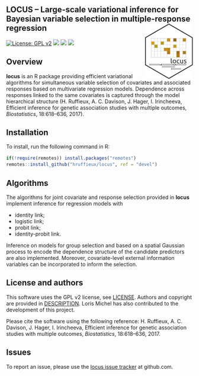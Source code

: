 <!-- README.md is generated from README.Rmd. Please edit that file -->
<!-- First time: run usethis::use_readme_rmd() to create a pre-commit hook that 
prevents from committing if the README.Rmd has changed, but has not been 
re-knitted to generate an updated README.md -->

## LOCUS – Large-scale variational inference for Bayesian variable selection in multiple-response regression <img src="man/figures/locus_logo.png" align="right" height="150"/>

<!-- Run for the R CMD checks, run usethis::use_github_actions() to set up the pipeline, possibly modify the .yaml file and then: -->
<!-- [![](https://travis-ci.org/hruffieux/locus.svg?branch=master)](https://travis-ci.org/hruffieux/locus) -->
<!-- [![R build status](https://github.com/hruffieux/locus/workflows/R-CMD-check/badge.svg)](https://github.com/hruffieux/locus/actions)  -->

[![License: GPL
v2](https://img.shields.io/badge/license-GPL%20v2-blue.svg)](https://www.gnu.org/licenses/old-licenses/gpl-2.0.en.html)
[![](https://img.shields.io/badge/devel%20version-1.0.0-blue.svg)](https://github.com/hruffieux/locus)
[![](https://img.shields.io/github/languages/code-size/hruffieux/locus.svg)](https://github.com/hruffieux/locus)
[![](https://img.shields.io/badge/doi-10.1093/biostatistics/kxx007-yellow.svg)](https://doi.org/10.1093/biostatistics/kxx007)

## Overview

**locus** is an R package providing efficient variational algorithms for
simultaneous variable selection of covariates and associated responses
based on multivariate regression models. Dependence across responses
linked to the same covariates is captured through the model hierarchical
structure (H. Ruffieux, A. C. Davison, J. Hager, I. Irincheeva,
Efficient inference for genetic association studies with multiple
outcomes, *Biostatistics*, 18:618–636, 2017).

## Installation

To install, run the following command in R:

``` r
if(!require(remotes)) install.packages("remotes")
remotes::install_github("hruffieux/locus", ref = "devel")
```

## Algorithms

The algorithms for joint covariate and response selection provided in
**locus** implement inference for regression models with

- identity link;
- logistic link;
- probit link;
- identity-probit link.

Inference on models for group selection and based on a spatial Gaussian
process to encode the dependence structure of the candidate predictors
are also implemented. Moreover, covariate-level external information
variables can be incorporated to inform the selection.

## License and authors

This software uses the GPL v2 license, see [LICENSE](LICENSE). Authors
and copyright are provided in [DESCRIPTION](DESCRIPTION). Loris Michel
has also contributed to the development of this project.

Please cite the software using the following reference: H. Ruffieux, A.
C. Davison, J. Hager, I. Irincheeva, Efficient inference for genetic
association studies with multiple outcomes, *Biostatistics*, 18:618–636,
2017.

## Issues

To report an issue, please use the [locus issue
tracker](https://github.com/hruffieux/locus/issues) at github.com.
